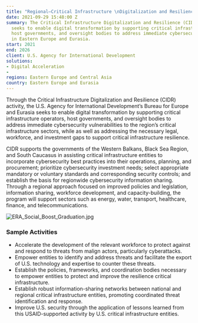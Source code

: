```yaml
---
title: "Regional—Critical Infrastructure \nDigitalization and Resilience (CIDR)"
date: 2021-09-29 15:48:00 Z
summary: The Critical Infrastructure Digitalization and Resilience (CIDR) activity
  seeks to enable digital transformation by supporting critical infrastructure operators,
  host governments, and oversight bodies to address immediate cybersecurity vulnerabilities
  in Eastern Europe and Eurasia.
start: 2021
end: 2026
client: U.S. Agency for International Development
solutions:
- Digital Acceleration
- 
regions: Eastern Europe and Central Asia
country: Eastern Europe and Eurasia
---
```


Through the Critical Infrastructure Digitalization and Resilience (CIDR) activity, the U.S. Agency for International Development’s Bureau for Europe and Eurasia seeks to enable digital transformation by supporting critical infrastructure operators, host governments, and oversight bodies to address immediate cybersecurity vulnerabilities to the region’s critical infrastructure sectors, while as well as addressing the necessary legal, workforce, and investment gaps to support critical infrastructure resilience. 

CIDR supports the governments of the Western Balkans, Black Sea Region, and South Caucasus in assisting critical infrastructure entities to incorporate cybersecurity best practices into their operations, planning, and procurement; prioritize cybersecurity investment needs; select appropriate mandatory or voluntary standards and corresponding security controls; and establish the basis for regionwide cybersecurity information sharing. Through a regional approach focused on improved policies and legislation, information sharing, workforce development, and capacity-building, the program will support sectors such as energy, water, transport, healthcare, finance, and telecommunications.

![ERA_Social_Boost_Graduation.jpg](/uploads/ERA_Social_Boost_Graduation.jpg)

### Sample Activities 

* Accelerate the development of the relevant workforce to protect against and respond to threats from malign actors, particularly cyberattacks.
* Empower entities to identify and address threats and facilitate the export of U.S. technology and expertise to counter these threats.
* Establish the policies, frameworks, and coordination bodies necessary to empower entities to protect and improve the resilience critical infrastructure.
* Establish robust information-sharing networks between national and regional critical infrastructure entities, promoting coordinated threat identification and response.
* Improve U.S. security through the application of lessons learned from this USAID-supported activity by U.S. critical infrastructure entities.